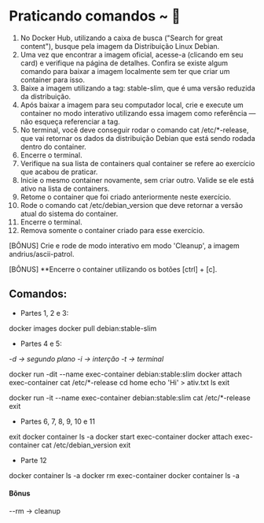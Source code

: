 # Praticando comandos ~ 🚀

1. No Docker Hub, utilizando a caixa de busca ("Search for great content"), busque pela imagem da Distribuição Linux Debian.
2. Uma vez que encontrar a imagem oficial, acesse-a (clicando em seu card) e verifique na página de detalhes. Confira se existe algum comando para baixar a imagem localmente sem ter que criar um container para isso.
3. Baixe a imagem utilizando a tag: stable-slim, que é uma versão reduzida da distribuição.
4. Após baixar a imagem para seu computador local, crie e execute um container no modo interativo utilizando essa imagem como referência — não esqueça referenciar a tag.
5. No terminal, você deve conseguir rodar o comando cat /etc/*-release, que vai retornar os dados da distribuição Debian que está sendo rodada dentro do container.
6. Encerre o terminal.
7. Verifique na sua lista de containers qual container se refere ao exercício que acabou de praticar.
8. Inicie o mesmo container novamente, sem criar outro. Valide se ele está ativo na lista de containers.
9. Retome o container que foi criado anteriormente neste exercício.
10. Rode o comando cat /etc/debian_version que deve retornar a versão atual do sistema do container.
11. Encerre o terminal.
12. Remova somente o container criado para esse exercício.

[BÔNUS] Crie e rode de modo interativo em modo 'Cleanup', a imagem andrius/ascii-patrol.

[BÔNUS] **Encerre o container utilizando os botões [ctrl] + [c].

## Comandos:

* Partes 1, 2 e 3:

docker images
docker pull debian:stable-slim

* Partes 4 e 5:

*-d -> segundo plano*
*-i -> interção*
*-t -> terminal*

docker run -dit --name exec-container debian:stable:slim
docker attach exec-container
cat /etc/*-release
cd home
echo 'Hi' > ativ.txt
ls
exit

docker run -it --name exec-container debian:stable:slim
cat /etc/*-release
exit
  
* Partes 6, 7, 8, 9, 10 e 11

exit
docker container ls -a
docker start exec-container
docker attach exec-container
cat /etc/debian_version
exit

* Parte 12

docker container ls -a
docker rm exec-container
docker container ls -a

#### Bônus
--rm -> cleanup